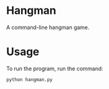 # Hangman
A command-line hangman game.

# Usage
To run the program, run the command:
```python
python hangman.py
```
